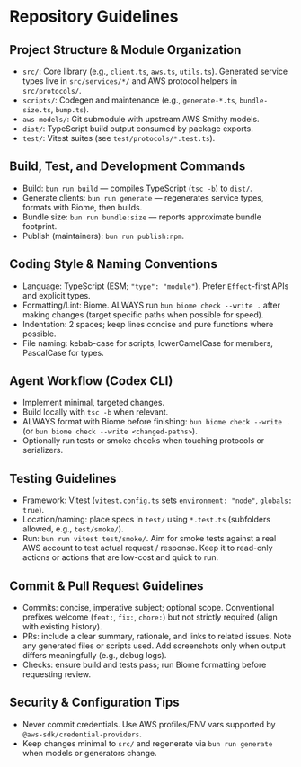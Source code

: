 # Repository Guidelines

## Project Structure & Module Organization
- `src/`: Core library (e.g., `client.ts`, `aws.ts`, `utils.ts`). Generated service types live in `src/services/*/` and AWS protocol helpers in `src/protocols/`.
- `scripts/`: Codegen and maintenance (e.g., `generate-*.ts`, `bundle-size.ts`, `bump.ts`).
- `aws-models/`: Git submodule with upstream AWS Smithy models.
- `dist/`: TypeScript build output consumed by package exports.
- `test/`: Vitest suites (see `test/protocols/*.test.ts`).

## Build, Test, and Development Commands
- Build: `bun run build` — compiles TypeScript (`tsc -b`) to `dist/`.
- Generate clients: `bun run generate` — regenerates service types, formats with Biome, then builds.
- Bundle size: `bun run bundle:size` — reports approximate bundle footprint.
- Publish (maintainers): `bun run publish:npm`.

## Coding Style & Naming Conventions
- Language: TypeScript (ESM; `"type": "module"`). Prefer `Effect`-first APIs and explicit types.
- Formatting/Lint: Biome. ALWAYS run `bun biome check --write .` after making changes (target specific paths when possible for speed).
- Indentation: 2 spaces; keep lines concise and pure functions where possible.
- File naming: kebab-case for scripts, lowerCamelCase for members, PascalCase for types.

## Agent Workflow (Codex CLI)
- Implement minimal, targeted changes.
- Build locally with `tsc -b` when relevant.
- ALWAYS format with Biome before finishing: `bun biome check --write .` (or `bun biome check --write <changed-paths>`).
- Optionally run tests or smoke checks when touching protocols or serializers.

## Testing Guidelines
- Framework: Vitest (`vitest.config.ts` sets `environment: "node"`, `globals: true`).
- Location/naming: place specs in `test/` using `*.test.ts` (subfolders allowed, e.g., `test/smoke/`).
- Run: `bun run vitest test/smoke/`. Aim for smoke tests against a real AWS account to test actual request / response. Keep it to read-only actions or actions that are low-cost and quick to run.

## Commit & Pull Request Guidelines
- Commits: concise, imperative subject; optional scope. Conventional prefixes welcome (`feat:`, `fix:`, `chore:`) but not strictly required (align with existing history).
- PRs: include a clear summary, rationale, and links to related issues. Note any generated files or scripts used. Add screenshots only when output differs meaningfully (e.g., debug logs).
- Checks: ensure build and tests pass; run Biome formatting before requesting review.

## Security & Configuration Tips
- Never commit credentials. Use AWS profiles/ENV vars supported by `@aws-sdk/credential-providers`.
- Keep changes minimal to `src/` and regenerate via `bun run generate` when models or generators change.
